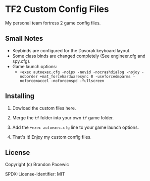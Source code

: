 # TF2 Custom Config Files

My personal team fortress 2 game config files.

## Small Notes

- Keybinds are configured for the Davorak keyboard layout.
- Some class binds are changed completely (See engineer.cfg and spy.cfg).
- Game launch options:
  - `+exec autoexec.cfg -noipx -novid -nocrashdialog -nojoy -noborder +mat_forcehardwaresync 0 -useforcedmparms -noforcemaccel -noforcemspd -fullscreen`

## Installing

1. Dowload the custom files here.

2. Merge the `tf` folder into your own `tf` game folder. 

3. Add the `+exec autoexec.cfg` line to your game launch options.

4. That's it! Enjoy my custom config files.

## License

Copyright (c) Brandon Pacewic

SPDX-License-Identifier: MIT

